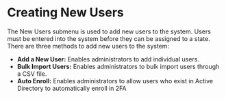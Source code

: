 # Creating New Users

The New Users submenu is used to add new users to the system. Users must be entered into the system before they can be assigned to a state. There are three methods to add new users to the system:

* **Add a New User:** Enables administrators to add individual users.
* **Bulk Import Users:** Enables administrators to bulk import users through a CSV file.
* **Auto Enroll:** Enables administrators to allow users who exist in Active Directory to automatically enroll in 2FA

